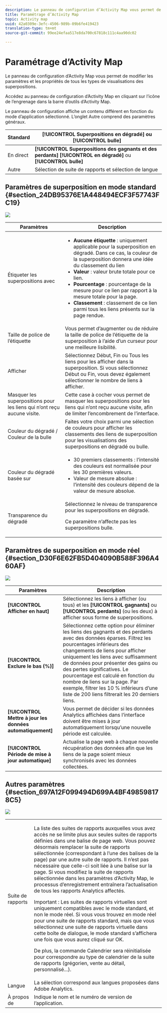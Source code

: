 ```yaml
---
description: Le panneau de configuration d’Activity Map vous permet de modifier les paramètres et les propriétés de tous les types de visualisations des superpositions.
title: Paramétrage d’Activity Map
topic: Activity map
uuid: 42a0309e-3efc-4506-989b-09b6fe419423
translation-type: tm+mt
source-git-commit: 99ee24efaa517e8da700c67818c111c4aa90dc02

---
```



# Paramétrage d’Activity Map

Le panneau de configuration d’Activity Map vous permet de modifier les paramètres et les propriétés de tous les types de visualisations des superpositions.

Accédez au panneau de configuration d’Activity Map en cliquant sur l’icône de l’engrenage dans la barre d’outils d’Activity Map.

Le panneau de configuration affiche un contenu différent en fonction du mode d’application sélectionné. L’onglet Autre comprend des paramètres généraux.

| Standard | **[!UICONTROL Superpositions en dégradé]** ou **[!UICONTROL bulle]** |
|---|---|
| En direct | **[!UICONTROL Superpositions des gagnants et des perdants]** **[!UICONTROL en dégradé]** ou **[!UICONTROL bulle]** |
| Autre | Sélection de suite de rapports et sélection de langue |

## Paramètres de superposition en mode standard {#section_24DB95376E1A448494ECF3F57743FC19}

![](assets/settings_standard.png)

<table id="table_0244107DE6D142F2A1DA4882E0ED9826"> 
 <thead> 
  <tr> 
   <th colname="col2" class="entry"> Paramètres </th> 
   <th colname="col3" class="entry"> Description </th> 
  </tr> 
 </thead>
 <tbody> 
  <tr> 
   <td colname="col2"> <span class="uicontrol"> Étiqueter les superpositions avec</span> </td> 
   <td colname="col3"> 
    <ul id="ul_13AD02789F2D4904A35215A8FA230F3E"> 
     <li id="li_8DB71636D2074C69B0D94D3FB0CAFE28"> <b>Aucune étiquette</b> : uniquement applicable pour la superposition en dégradé. Dans ce cas, la couleur de la superposition donnera une idée du classement du lien </li> 
     <li id="li_39C98D7EA9514C1D8731B9D21C0E73A6"> <b>Valeur</b> : valeur brute totale pour ce lien. </li> 
     <li id="li_A5F583E45BCD4F2399398F9DCC7FE382"> <b>Pourcentage</b> : pourcentage de la mesure pour ce lien par rapport à la mesure totale pour la page. </li> 
     <li id="li_E4BF7D3B863E4B6C8E737CF29ADA9D67"> <b>Classement</b> : classement de ce lien parmi tous les liens présents sur la page rendue. </li> 
    </ul> </td> 
  </tr> 
  <tr> 
   <td colname="col2"> <span class="uicontrol"> Taille de police de l’étiquette</span> </td> 
   <td colname="col3"> Vous permet d’augmenter ou de réduire la taille de police de l’étiquette de la superposition à l’aide d’un curseur pour une meilleure lisibilité. </td> 
  </tr> 
  <tr> 
   <td colname="col2"> <span class="uicontrol"> Afficher</span> </td> 
   <td colname="col3">Sélectionnez <span class="uicontrol">Début</span>, <span class="uicontrol">Fin</span> ou <span class="uicontrol">Tous les liens</span> pour les afficher dans la superposition. Si vous sélectionnez Début ou Fin, vous devez également sélectionner le nombre de liens à afficher. </td> 
  </tr> 
  <tr> 
   <td colname="col2"> <span class="uicontrol">Masquer les superpositions pour les liens qui n’ont reçu aucune visite.</span> </td> 
   <td colname="col3"> Cette case à cocher vous permet de masquer les superpositions pour les liens qui n’ont reçu aucune visite, afin de limiter l’encombrement de l’interface. </td> 
  </tr> 
  <tr> 
   <td colname="col2"> <span class="uicontrol"> Couleur du dégradé / Couleur de la bulle</span> </td> 
   <td colname="col3">Faites votre choix parmi une sélection de couleurs pour afficher les classements des liens de superposition pour les visualisations des superpositions <span class="uicontrol">en dégradé</span> ou <span class="uicontrol">bulle</span>. </td> 
  </tr> 
  <tr> 
   <td colname="col2"> <span class="uicontrol"> Couleur du dégradé basée sur</span> </td> 
   <td colname="col3"> 
    <ul id="ul_1B5C2A44A9EB465D8B8E9AD91AF79D69"> 
     <li id="li_C983CB68B90B492BB0774254292B5961"> <span class="uicontrol"> 30 premiers classements</span> : l’intensité des couleurs est normalisée pour les 30 premières valeurs. </li> 
     <li id="li_1E83431C8C734AB0BC82B5A66AED1189"> <span class="uicontrol"> Valeur de mesure absolue</span> : l’intensité des couleurs dépend de la valeur de mesure absolue. </li> 
    </ul> </td> 
  </tr> 
  <tr> 
   <td colname="col2"> <span class="uicontrol"> Transparence du dégradé</span> </td> 
   <td colname="col3">Sélectionnez le niveau de transparence pour les superpositions en dégradé. <p>Ce paramètre n’affecte pas les superpositions bulle. </p> </td> 
  </tr> 
 </tbody> 
</table>

## Paramètres de superposition en mode réel {#section_D30F6E62FB5D404090B588F396A460AF}

![](assets/settings_live.png)

| Paramètres | Description |
|---|---|
| **[!UICONTROL Afficher en haut]** | Sélectionnez les liens à afficher (ou tous) et les **[!UICONTROL gagnants]** ou **[!UICONTROL perdants]** (ou les deux) à afficher sous forme de superpositions. |
| **[!UICONTROL Exclure le bas (%)]** | Sélectionnez cette option pour éliminer les liens des gagnants et des perdants avec des données éparses. Filtrez les pourcentages inférieurs des changements de liens pour afficher uniquement les liens avec suffisamment de données pour présenter des gains ou des pertes significatives. Le pourcentage est calculé en fonction du nombre de liens sur la page. Par exemple, filtrer les 10 % inférieurs d’une liste de 200 liens filtrerait les 20 derniers liens. |
| **[!UICONTROL Mettre à jour les données automatiquement]** | Vous permet de décider si les données Analytics affichées dans l’interface doivent être mises à jour automatiquement lorsqu’une nouvelle période est calculée. |
| **[!UICONTROL Période de mise à jour automatique]** | Actualise la page web à chaque nouvelle récupération des données afin que les liens de la page soient mieux synchronisés avec les données collectées. |

## Autres paramètres {#section_697A12F099494D699A4BF498598178C5}

![](assets/settings_other.png)

<table id="table_0F560236F8844FA0928CBB9C50D5ABEF"> 
 <tbody> 
  <tr> 
   <td colname="col1"> Suite de rapports </td> 
   <td colname="col2"> <p>La liste des suites de rapports auxquelles vous avez accès ne se limite plus aux seules suites de rapports définies dans une balise de page web. Vous pouvez désormais remplacer la suite de rapports sélectionnée (correspondant à l’une des balises de la page) par une autre suite de rapports. Il n’est pas nécessaire que celle-ci soit liée à une balise sur la page. Si vous modifiez la suite de rapports sélectionnée dans les paramètres d’Activity Map, le processus d’<span class="uicontrol">enregistrement</span> entraînera l’actualisation de tous les rapports Analytics affectés. </p> <p> <p>Important : Les suites de rapports virtuelles sont uniquement compatibles avec le mode standard, et non le mode réel. Si vous vous trouvez en mode réel pour une suite de rapports standard, mais que vous sélectionnez une suite de rapports virtuelle dans cette boîte de dialogue, le mode standard s’affichera une fois que vous aurez cliqué sur <span class="uicontrol">OK</span>. </p> </p> <p>De plus, la commande Calendrier sera réinitialisée pour correspondre au type de calendrier de la suite de rapports (grégorien, vente au détail, personnalisé...). </p> </td> 
  </tr> 
  <tr> 
   <td colname="col1"> Langue </td> 
   <td colname="col2"> La sélection correspond aux langues proposées dans Adobe Analytics. </td> 
  </tr> 
  <tr> 
   <td colname="col1"> À propos de </td> 
   <td colname="col2"> Indique le nom et le numéro de version de l’application. </td> 
  </tr> 
 </tbody> 
</table>

